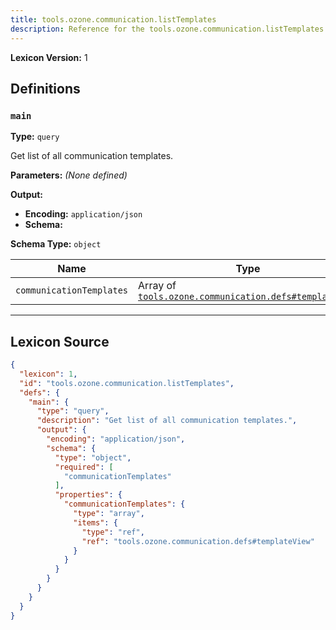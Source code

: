 ```yaml
---
title: tools.ozone.communication.listTemplates
description: Reference for the tools.ozone.communication.listTemplates lexicon
---
```

**Lexicon Version:** 1

## Definitions

<a name="main"></a>
### `main`

**Type:** `query`

Get list of all communication templates.

**Parameters:** _(None defined)_

**Output:**

- **Encoding:** `application/json`
- **Schema:**

**Schema Type:** `object`

| Name | Type | Req'd  | Description | Constraints |
|------|------|----------|-------------|-------------|
| `communicationTemplates` | Array of [`tools.ozone.communication.defs#templateView`](lexicons/tools/ozone/communication/defs#templateView) | ✅  |  |  |

---

## Lexicon Source
```json
{
  "lexicon": 1,
  "id": "tools.ozone.communication.listTemplates",
  "defs": {
    "main": {
      "type": "query",
      "description": "Get list of all communication templates.",
      "output": {
        "encoding": "application/json",
        "schema": {
          "type": "object",
          "required": [
            "communicationTemplates"
          ],
          "properties": {
            "communicationTemplates": {
              "type": "array",
              "items": {
                "type": "ref",
                "ref": "tools.ozone.communication.defs#templateView"
              }
            }
          }
        }
      }
    }
  }
}
```

